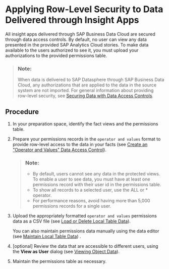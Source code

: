 <!-- loioc83225fd195446f28c960671559c4a16 -->

# Applying Row-Level Security to Data Delivered through Insight Apps

All insight apps delivered through SAP Business Data Cloud are secured through data access controls. By default, no user can view any data presented in the provided SAP Analytics Cloud stories. To make data available to the users authorized to see it, you must upload your authorizations to the provided permissions table.

> ### Note:  
> When data is delivered to SAP Datasphere through SAP Business Data Cloud, any authorizations that are applied to the data in the source system are not imported. For general information about providing row-level security, see [Securing Data with Data Access Controls](https://help.sap.com/docs/SAP_DATASPHERE/be5967d099974c69b77f4549425ca4c0/a032e51c730147c7a1fcac125b4cfe14.html).



<a name="loioc83225fd195446f28c960671559c4a16__section_lcs_2x4_jdc"/>

## Procedure

1.  In your preparation space, identify the fact views and the permissions table.
2.  Prepare your permissions records in the `operator and values` format to provide row-level access to the data in your facts \(see [Create an "Operator and Values" Data Access Control](https://help.sap.com/docs/SAP_DATASPHERE/be5967d099974c69b77f4549425ca4c0/501594bf2afb4e49ab5ce254e35e3504.html)\).

    > ### Note:  
    > -   By default, users cannot see any data in the protected views. To enable a user to see data, you must have at least one permissions record with their user id in the permissions table.
    > -   To show all records to a selected user, use the ALL or \* operator.
    > -   For performance reasons, avoid having more than 5,000 permissions records for a single user.

3.  Upload the appropriately formatted `operator and values` permissions data as a CSV file \(see [Load or Delete Local Table Data](https://help.sap.com/docs/SAP_DATASPHERE/c8a54ee704e94e15926551293243fd1d/870401f211f94132909bd9f2fafd91b2.html)\).

    You can also maintain permissions data manually using the data editor \(see [Maintain Local Table Data](https://help.sap.com/docs/SAP_DATASPHERE/c8a54ee704e94e15926551293243fd1d/4bd5e641be48409c8c79336df0c4a3c7.html)\) .

4.  \[optional\] Review the data that are accessible to different users, using the **View as User** dialog \(see [Viewing Object Data](https://help.sap.com/docs/SAP_DATASPHERE/c8a54ee704e94e15926551293243fd1d/b338e4aa7e7e494eb68c383720ebfd3a.html)\).
5.  Maintain the permissions table as necessary.


